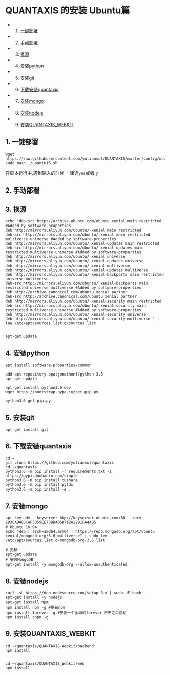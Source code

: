 # QUANTAXIS 的安装 Ubuntu篇
<!-- vscode-markdown-toc -->
* 1. [一键部署](#)
* 2. [手动部署](#-1)
* 3. [换源](#-1)
* 4. [安装python](#python)
* 5. [安装git](#git)
* 6. [下载安装quantaxis](#quantaxis)
* 7. [安装mongo](#mongo)
* 8. [安装nodejs](#nodejs)
* 9. [安装QUANTAXIS_WEBKIT](#QUANTAXIS_WEBKIT)

<!-- vscode-markdown-toc-config
	numbering=true
	autoSave=true
	/vscode-markdown-toc-config -->
<!-- /vscode-markdown-toc -->

##  1. <a name=''></a>一键部署

```
wget https://raw.githubusercontent.com/yutiansut/QUANTAXIS/master/config/ubuntu16.sh
sudo bash ./ubuntu16.sh
```

在脚本运行中,遇到输入的时候 一律选```yes```或者 ```y```


##  2. <a name='-1'></a>手动部署

##  3. <a name='-1'></a>换源
```
echo "deb-src http://archive.ubuntu.com/ubuntu xenial main restricted #Added by software-properties
deb http://mirrors.aliyun.com/ubuntu/ xenial main restricted
deb-src http://mirrors.aliyun.com/ubuntu/ xenial main restricted multiverse universe #Added by software-properties
deb http://mirrors.aliyun.com/ubuntu/ xenial-updates main restricted
deb-src http://mirrors.aliyun.com/ubuntu/ xenial-updates main restricted multiverse universe #Added by software-properties
deb http://mirrors.aliyun.com/ubuntu/ xenial universe
deb http://mirrors.aliyun.com/ubuntu/ xenial-updates universe
deb http://mirrors.aliyun.com/ubuntu/ xenial multiverse
deb http://mirrors.aliyun.com/ubuntu/ xenial-updates multiverse
deb http://mirrors.aliyun.com/ubuntu/ xenial-backports main restricted universe multiverse
deb-src http://mirrors.aliyun.com/ubuntu/ xenial-backports main restricted universe multiverse #Added by software-properties
deb http://archive.canonical.com/ubuntu xenial partner
deb-src http://archive.canonical.com/ubuntu xenial partner
deb http://mirrors.aliyun.com/ubuntu/ xenial-security main restricted
deb-src http://mirrors.aliyun.com/ubuntu/ xenial-security main restricted multiverse universe #Added by software-properties
deb http://mirrors.aliyun.com/ubuntu/ xenial-security universe
deb http://mirrors.aliyun.com/ubuntu/ xenial-security multiverse " | tee /etc/apt/sources.list.d/sources.list  


apt-get update
```
##  4. <a name='python'></a>安装python
```
apt install software-properties-common

add-apt-repository ppa:jonathonf/python-3.6
apt-get update

apt-get install python3.6-dev
wget https://bootstrap.pypa.io/get-pip.py

python3.6 get-pip.py
```

##  5. <a name='git'></a>安装git

```
apt-get install git
```

##  6. <a name='quantaxis'></a>下载安装quantaxis

```
cd ~
git clone https://github.com/yutiansut/quantaxis
cd ~/quantaxis
python3.6 -m pip install -r requirements.txt -i https://pypi.doubanio.com/simple
python3.6 -m pip install tushare
python3.6 -m pip install pytdx
python3.6 -m pip install -e .

```


##  7. <a name='mongo'></a>安装mongo
```
apt-key adv --keyserver hkp://keyserver.ubuntu.com:80 --recv 2930ADAE8CAF5059EE73BB4B58712A2291FA4AD5
# Ubuntu 16.04
echo "deb [ arch=amd64,arm64 ] https://repo.mongodb.org/apt/ubuntu xenial/mongodb-org/3.6 multiverse" | sudo tee /etc/apt/sources.list.d/mongodb-org-3.6.list

# 更新
apt-get update
# 安装MongoDB
apt-get install -y mongodb-org --allow-unauthenticated

```

##  8. <a name='nodejs'></a>安装nodejs

```
curl -sL https://deb.nodesource.com/setup_8.x | sudo -E bash -
apt-get install -y nodejs
apt-get install npm
npm install npm -g #更新npm
npm install forever -g #安装一个全局的forever 用于之后启动
npm install cnpm -g
```

##  9. <a name='QUANTAXIS_WEBKIT'></a>安装QUANTAXIS_WEBKIT

```
cd ~/quantaxis/QUANTAXIS_Webkit/backend
npm install


cd ~/quantaxis/QUANTAXIS_Webkit/web
npm install

```
